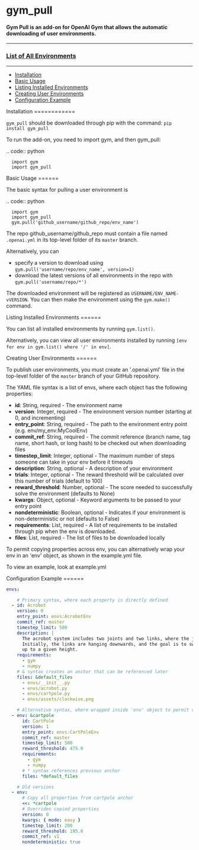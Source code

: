 # gym_pull
#### **Gym Pull is an add-on for OpenAI Gym that allows the automatic downloading of user environments.**
---
### [**List of All Environments**](https://github.com/ppaquette/gym_pull/blob/master/list_of_envs.md)
---
- [Installation](#installation)
- [Basic Usage](#basic_usage)
- [Listing Installed Environments](#listing_installed)
- [Creating User Environments](#creating_envs)
- [Configuration Example](#example)

<div id="installation"></div>Installation
============

``gym_pull`` should be downloaded through pip with the command: ``pip install gym_pull``

To run the add-on, you need to import gym, and then gym_pull:

.. code:: python

	  import gym
	  import gym_pull

<div id="basic_usage"></div>Basic Usage
======

The basic syntax for pulling a user environment is

.. code:: python

	  import gym
	  import gym_pull
	  gym.pull('github_username/github_repo/env_name')

The repo github_username/github_repo must contain a file named ``.openai.yml``
in its top-level folder of its ``master`` branch.

Alternatively, you can

- specify a version to download using ``gym.pull('username/repo/env_name', version=1)``
- download the latest versions of all environments in the repo with ``gym.pull('username/repo/*')``

The downloaded environment will be registered as ``USERNAME/ENV_NAME-vVERSION``. You can then make
the environment using the ``gym.make()`` command.

<div id="listing_installed"></div>Listing Installed Environments
======

You can list all installed environments by running ``gym.list()``.

Alternatively, you can view all user environments installed by running
``[env for env in gym.list() where '/' in env]``.

<div id="creating_envs"></div>Creating User Environments
======

To publish user environments, you must create an '.openai.yml' file in the top-level folder
of the ``master`` branch of your GitHub repository.

The YAML file syntax is a list of envs, where each object has the following properties:

- **id**: String, required - The environment name
- **version**: Integer, required - The environment version number (starting at 0, and incrementing)
- **entry_point**: String, required - The path to the environment entry point (e.g. env/my_env:MyCoolEnv)
- **commit_ref**: String, required - The commit reference (branch name, tag name, short hash, or long hash) to be checked out when downloading files
- **timestep_limit**: Integer, optional - The maximum number of steps someone can take in your env before it timeouts
- **description**: String, optional - A description of your environment
- **trials**: Integer, optional - The reward threshold will be calculated over this number of trials (default to 100)
- **reward_threshold**: Number, optional - The score needed to successfully solve the environment (defaults to None)
- **kwargs**: Object, optional - Keyword arguments to be passed to your entry point
- **nondeterministic**: Boolean, optional - Indicates if your environment is non-deterministic or not (defaults to False)
- **requirements**: List, required - A list of requirements to be installed through pip when the env is downloaded.
- **files**: List, required - The list of files to be downloaded locally

To permit copying properties across env, you can alternatively wrap your env in an 'env' object, as shown in the example.yml file.

To view an example, look at example.yml

<div id="example"></div>Configuration Example
======

```yaml
envs:

    # Primary syntax, where each property is directly defined
  - id: Acrobot
    version: 0
    entry_point: envs:AcrobotEnv
    commit_ref: master
    timestep_limit: 500
    description: |
      The acrobot system includes two joints and two links, where the joint between the two links is actuated.
      Initially, the links are hanging downwards, and the goal is to swing the end of the lower link
      up to a given height.
    requirements:
      - gym
      - numpy
    # & syntax creates an anchor that can be referenced later
    files: &default_files
      - envs/__init__.py
      - envs/acrobot.py
      - envs/cartpole.py
      - envs/assets/clockwise.png

    # Alternative syntax, where wrapped inside 'env' object to permit copying properties
  - env: &cartpole
      id: CartPole
      version: 1
      entry_point: envs:CartPoleEnv
      commit_ref: master
      timestep_limit: 500
      reward_threshold: 475.0
      requirements:
        - gym
        - numpy
      # * syntax references previous anchor
      files: *default_files

    # Old versions
  - env:
      # Copy all properties from cartpole anchor
      <<: *cartpole
      # Overrides copied properties
      version: 0
      kwargs: { mode: easy }
      timestep_limit: 200
      reward_threshold: 195.0
      commit_ref: v1
      nondeterministic: true
```
